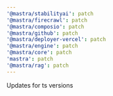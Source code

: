 ```yaml
---
'@mastra/stabilityai': patch
'@mastra/firecrawl': patch
'@mastra/composio': patch
'@mastra/github': patch
'@mastra/deployer-vercel': patch
'@mastra/engine': patch
'@mastra/core': patch
'mastra': patch
'@mastra/rag': patch
---
```


Updates for ts versions
